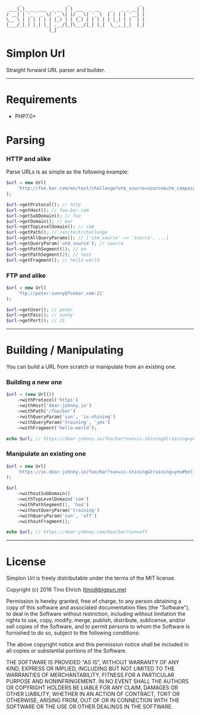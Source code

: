 ```
     _                 _                          _ 
 ___(_)_ __ ___  _ __ | | ___  _ __    _   _ _ __| |
/ __| | '_ ` _ \| '_ \| |/ _ \| '_ \  | | | | '__| |
\__ \ | | | | | | |_) | | (_) | | | | | |_| | |  | |
|___/_|_| |_| |_| .__/|_|\___/|_| |_|  \__,_|_|  |_|
                |_|                                 
```

# Simplon Url

Straight forward URL parser and builder.

-------------------------------------------------

# Requirements

- PHP7.0+

# Parsing

### HTTP and alike

Parse URLs is as simple as the following example:

```php
$url = new Url(
    'http://foo.bar.com/en/test/challenge?utm_source=source&utm_campaign=campaign&utm_medium=medium#hello-world'
);

$url->getProtocol(); // http
$url->getHost(); // foo.bar.com
$url->getSubDomain(); // foo
$url->getDomain(); // bar
$url->getTopLevelDomain(); // com
$url->getPath(); // /en/test/challenge
$url->getAllQueryParams(); // ['utm_source' => 'source', ...]
$url->getQueryParam('utm_source'); // source
$url->getPathSegment(1); // en
$url->getPathSegment(2); // test
$url->getFragment(); // hello-world
```

### FTP and alike

```php
$url = new Url(
    'ftp://peter:sunny@foobar.com:21'
);

$url->getUser(); // peter
$url->getPass(); // sunny
$url->getPort(); // 21
```

-------------------------------------------------

# Building / Manipulating

You can build a URL from scratch or manipulate from an existing one.
 
### Building a new one

```php
$url = (new Url())
    ->withProtocol('https')
    ->withHost('dear-johnny.io')
    ->withPath('/foo/bar')
    ->withQueryParam('sun', 'is-shining')
    ->withQueryParam('training', 'yes')
    ->withFragment('hello-world');

echo $url; // https://dear-johnny.io/foo/bar?sun=is-shining&training=yes#hello-world
```

### Manipulate an existing one

```php
$url = new Url(
    'https://us.dear-johnny.io/foo/bar?sun=is-shining&training=yes#hello-world'
);

$url
    ->withoutSubDomain()
    ->withTopLevelDomain('com')
    ->withPathSegment(1, 'hoo')
    ->withoutQueryParam('training')
    ->withQueryParam('sun', 'off')
    ->withoutFragment();

echo $url; // https://dear-johnny.com/hoo/bar?sun=off
```

-------------------------------------------------

# License

Simplon Url is freely distributable under the terms of the MIT license.

Copyright (c) 2016 Tino Ehrich ([tino@bigpun.me](mailto:tino@bigpun.me))

Permission is hereby granted, free of charge, to any person obtaining a copy of this software and associated documentation files (the "Software"), to deal in the Software without restriction, including without limitation the rights to use, copy, modify, merge, publish, distribute, sublicense, and/or sell copies of the Software, and to permit persons to whom the Software is furnished to do so, subject to the following conditions:

The above copyright notice and this permission notice shall be included in all copies or substantial portions of the Software.

THE SOFTWARE IS PROVIDED "AS IS", WITHOUT WARRANTY OF ANY KIND, EXPRESS OR IMPLIED, INCLUDING BUT NOT LIMITED TO THE WARRANTIES OF MERCHANTABILITY, FITNESS FOR A PARTICULAR PURPOSE AND NONINFRINGEMENT. IN NO EVENT SHALL THE AUTHORS OR COPYRIGHT HOLDERS BE LIABLE FOR ANY CLAIM, DAMAGES OR OTHER LIABILITY, WHETHER IN AN ACTION OF CONTRACT, TORT OR OTHERWISE, ARISING FROM, OUT OF OR IN CONNECTION WITH THE SOFTWARE OR THE USE OR OTHER DEALINGS IN THE SOFTWARE.